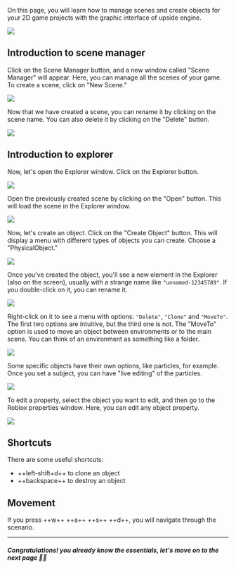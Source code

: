 On this page, you will learn how to manage scenes and create objects for your 2D game projects with the graphic interface of upside engine.

![](../../assets/upsideenginebar.png)

## Introduction to scene manager
Click on the Scene Manager button, and a new window called "Scene Manager" will appear. Here, you can manage all the scenes of your game. To create a scene, click on "New Scene."

![](../../assets/upsideenginescenemanager.png)

Now that we have created a scene, you can rename it by clicking on the scene name. You can also delete it by clicking on the "Delete" button.

![](../../assets/upsideenginescene.png)


## Introduction to explorer
Now, let's open the Explorer window. Click on the Explorer button.

![](../../assets/upsideenginebar.png)

Open the previously created scene by clicking on the "Open" button. This will load the scene in the Explorer window.

![](../../assets/pluginexplorer.png)

Now, let's create an object. Click on the "Create Object" button. This will display a menu with different types of objects you can create. Choose a "PhysicalObject."

![](../../assets/pluginexplorercreate.png)

Once you've created the object, you'll see a new element in the Explorer (also on the screen), usually with a strange name like `"unnamed-12345789"`. If you double-click on it, you can rename it.

![](../../assets/pluginexplorerwithobject.png)

Right-click on it to see a menu with options: `"Delete"`, `"Clone"` and `"MoveTo"`. The first two options are intuitive, but the third one is not. The "MoveTo" option is used to move an object between environments or to the main scene. You can think of an environment as something like a folder.

![](../../assets/pluginrightclickelement.png)

Some specific objects have their own options, like particles, for example. Once you set a subject, you can have "live editing" of the particles.

![](../../assets/pluginrightclickspecialelement.png)

To edit a property, select the object you want to edit, and then go to the Roblox properties window. Here, you can edit any object property.

![](../../assets/plugineditingproperties.png)


## Shortcuts
There are some useful shortcuts:

- ++left-shift+d++ to clone an object
- ++backspace++ to destroy an object


## Movement
If you press ++w++ ++a++ ++s++ ++d++, you will navigate through the scenario.

___
##### Congratulations! you already know the essentials, let's move on to the next page 🎉🎉 

